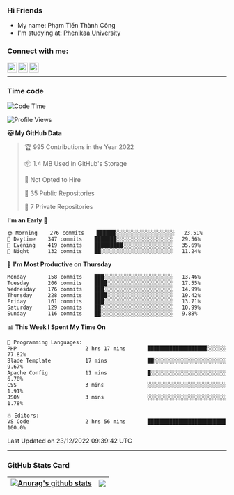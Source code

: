 ### Hi Friends

- My name: Phạm Tiến Thành Công
- I'm studying at: [Phenikaa University]


### Connect with me:
[<img align="left" alt="PhamTienThanhCong | Facebook" width="22px" src="https://upload.wikimedia.org/wikipedia/commons/thumb/1/16/Facebook-icon-1.png/640px-Facebook-icon-1.png" />][facebook]
[<img align="left" alt="PhamTienThanhCong | Zalo" width="22px" src="https://www.anphatpc.com.vn/template/anphat_2020v2/images/icon-zalo.jpg" />][zalo]
[<img align="left" alt="PhamTienThanhCong | LinkedIn" width="22px" src="https://cdn3.iconfinder.com/data/icons/inficons/512/linkedin.png" />][linkedin]

<br />

---

### Time code

<!--START_SECTION:waka-->
![Code Time](http://img.shields.io/badge/Code%20Time-807%20hrs%2055%20mins-blue)

![Profile Views](http://img.shields.io/badge/Profile%20Views-31-blue)

**🐱 My GitHub Data** 

> 🏆 995 Contributions in the Year 2022
 > 
> 📦 1.4 MB Used in GitHub's Storage 
 > 
> 🚫 Not Opted to Hire
 > 
> 📜 35 Public Repositories 
 > 
> 🔑 7 Private Repositories  
 > 
**I'm an Early 🐤** 

```text
🌞 Morning    276 commits    ██████░░░░░░░░░░░░░░░░░░░   23.51% 
🌆 Daytime    347 commits    ███████░░░░░░░░░░░░░░░░░░   29.56% 
🌃 Evening    419 commits    █████████░░░░░░░░░░░░░░░░   35.69% 
🌙 Night      132 commits    ██░░░░░░░░░░░░░░░░░░░░░░░   11.24%

```
📅 **I'm Most Productive on Thursday** 

```text
Monday       158 commits    ███░░░░░░░░░░░░░░░░░░░░░░   13.46% 
Tuesday      206 commits    ████░░░░░░░░░░░░░░░░░░░░░   17.55% 
Wednesday    176 commits    ███░░░░░░░░░░░░░░░░░░░░░░   14.99% 
Thursday     228 commits    ████░░░░░░░░░░░░░░░░░░░░░   19.42% 
Friday       161 commits    ███░░░░░░░░░░░░░░░░░░░░░░   13.71% 
Saturday     129 commits    ██░░░░░░░░░░░░░░░░░░░░░░░   10.99% 
Sunday       116 commits    ██░░░░░░░░░░░░░░░░░░░░░░░   9.88%

```


📊 **This Week I Spent My Time On** 

```text
💬 Programming Languages: 
PHP                      2 hrs 17 mins       ███████████████████░░░░░░   77.82% 
Blade Template           17 mins             ██░░░░░░░░░░░░░░░░░░░░░░░   9.67% 
Apache Config            11 mins             █░░░░░░░░░░░░░░░░░░░░░░░░   6.78% 
CSS                      3 mins              ░░░░░░░░░░░░░░░░░░░░░░░░░   1.91% 
JSON                     3 mins              ░░░░░░░░░░░░░░░░░░░░░░░░░   1.78%

🔥 Editors: 
VS Code                  2 hrs 56 mins       █████████████████████████   100.0%

```


 Last Updated on 23/12/2022 09:39:42 UTC
<!--END_SECTION:waka-->

---

### GitHub Stats Card

| <a href="https://github.com/phamtienthanhcong"><img align="center" src="https://github-readme-stats.vercel.app/api?username=PhamTienThanhCong&show_icons=true&include_all_commits=true&theme=buefy&hide_border=true&theme=ocean_dark" alt="Anurag's github stats" /></a> | <a href="https://github.com/phamtienthanhcong"><img align="center" src="https://github-readme-stats.vercel.app/api/top-langs/?username=PhamTienThanhCong&layout=compact&theme=buefy&hide_border=true&theme=ocean_dark" /></a> |
| ------------- | ------------- |

[Phenikaa University]: https://phenikaa-uni.edu.vn/vi
[facebook]: https://www.facebook.com/phamtienthanhcong
[linkedin]: https://linkedin.com/in/phamtienthanhcong
[zalo]: https://zalo.me/0396396332
[tiktok]: https://www.tiktok.com/@phamtienthanhcong
[web]: https://github.com/PhamTienThanhCong/web_dev
[min project]: https://github.com/PhamTienThanhCong/Project-Of-Web
[c and cpp]: https://github.com/PhamTienThanhCong/Code_C_and_Cpro
[python]: https://github.com/PhamTienThanhCong/Python_beginer
